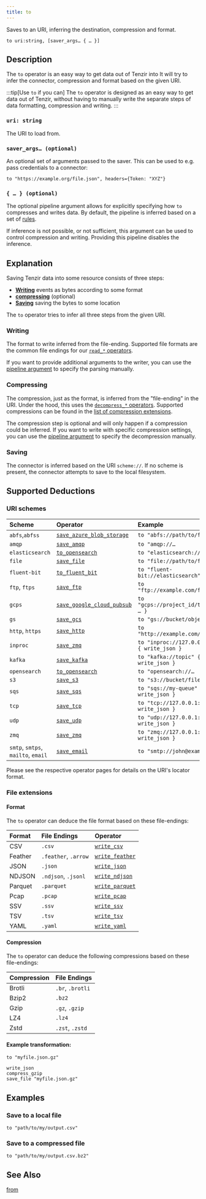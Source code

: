 ```yaml
---
title: to
---
```


Saves to an URI, inferring the destination, compression and format.

```tql
to uri:string, [saver_args… { … }]
```

## Description

The `to` operator is an easy way to get data out of Tenzir into
It will try to infer the connector, compression and format based on the given URI.

:::tip[Use `to` if you can]
The `to` operator is designed as an easy way to get data out of Tenzir,
without having to manually write the separate steps of data formatting,
compression and writing.
:::

### `uri: string`

The URI to load from.

### `saver_args… (optional)`

An optional set of arguments passed to the saver.
This can be used to e.g. pass credentials to a connector:

```tql
to "https://example.org/file.json", headers={Token: "XYZ"}
```

### `{ … } (optional)`

The optional pipeline argument allows for explicitly specifying how `to`
compresses and writes data. By default, the pipeline is inferred based on a set
of [rules](#explanation).

If inference is not possible, or not sufficient, this argument can be used to
control compression and writing. Providing this pipeline disables the inference.

## Explanation

Saving Tenzir data into some resource consists of three steps:

- [**Writing**](#writing) events as bytes according to some format
- [**compressing**](#compressing) (optional)
- [**Saving**](#saving) saving the bytes to some location

The `to` operator tries to infer all three steps from the given URI.

### Writing

The format to write inferred from the file-ending. Supported file formats are
the common file endings for our [`read_*` operators](../operators#parsing).

If you want to provide additional arguments to the writer, you can use the
[pipeline argument](#---optional) to specify the parsing manually.

### Compressing

The compression, just as the format, is inferred from the "file-ending" in the
URI. Under the hood, this uses the [`decompress_*`
operators](../operators#encode--decode). Supported compressions can be found
in the [list of compression extensions](#compression).

The compression step is optional and will only happen if a compression could be inferred.
If you want to write with specific compression settings, you can use the
[pipeline argument](#---optional) to specify the decompression manually.

### Saving

The connector is inferred based on the URI `scheme://`.
If no scheme is present, the connector attempts to save to the local filesystem.

## Supported Deductions

### URI schemes

| Scheme | Operator | Example |
|:------ |:-------- |:------- |
| `abfs`,`abfss` | [`save_azure_blob_storage`](save_azure_blob_storage) | `to "abfs://path/to/file.json"` |
| `amqp` | [`save_amqp`](save_amqp) | `to "amqp://…` |
| `elasticsearch` | [`to_opensearch`](to_opensearch) | `to "elasticsearch://…` |
| `file` | [`save_file`](save_file) | `to "file://path/to/file.json"` |
| `fluent-bit` | [`to_fluent_bit`](to_fluent_bit) | `to "fluent-bit://elasticsearch"` |
| `ftp`, `ftps` | [`save_ftp`](save_ftp) | `to "ftp://example.com/file.json"` |
| `gcps` | [`save_google_cloud_pubsub`](save_google_cloud_pubsub) | `to "gcps://project_id/topic_id" { … }` |
| `gs` | [`save_gcs`](save_gcs) | `to "gs://bucket/object.json"` |
| `http`, `https` | [`save_http`](save_http) | `to "http://example.com/file.json"` |
| `inproc` | [`save_zmq`](save_zmq) | `to "inproc://127.0.0.1:56789" { write_json }` |
| `kafka` | [`save_kafka`](save_kafka) | `to "kafka://topic" { write_json }` |
| `opensearch` | [`to_opensearch`](to_opensearch) | `to "opensearch://…` |
| `s3` | [`save_s3`](save_s3) | `to "s3://bucket/file.json"` |
| `sqs` | [`save_sqs`](save_sqs) | `to "sqs://my-queue" { write_json }` |
| `tcp` | [`save_tcp`](save_tcp) | `to "tcp://127.0.0.1:56789" { write_json }` |
| `udp` | [`save_udp`](save_udp) | `to "udp://127.0.0.1:56789" { write_json }` |
| `zmq` | [`save_zmq`](save_zmq) | `to "zmq://127.0.0.1:56789" { write_json }` |
| `smtp`, `smtps`, `mailto`, `email` | [`save_email`](save_email.mdx) | `to "smtp://john@example.com"` |

Please see the respective operator pages for details on the URI's locator format.

### File extensions

#### Format

The `to` operator can deduce the file format based on these file-endings:

| Format | File Endings | Operator  |
|:------ |:------------ |:--------- |
|  CSV  | `.csv` | [`write_csv`](write_csv) |
|  Feather  | `.feather`, `.arrow` | [`write_feather`](write_feather) |
|  JSON  | `.json` | [`write_json`](write_json) |
|  NDJSON  | `.ndjson`, `.jsonl` | [`write_ndjson`](write_ndjson) |
|  Parquet  | `.parquet` | [`write_parquet`](write_parquet) |
|  Pcap  | `.pcap` | [`write_pcap`](write_pcap) |
|  SSV  | `.ssv` | [`write_ssv`](write_ssv) |
|  TSV  | `.tsv` | [`write_tsv`](write_tsv) |
|  YAML  | `.yaml` | [`write_yaml`](write_yaml) |

#### Compression

The `to` operator can deduce the following compressions based on these
file-endings:

| Compression |    File Endings  |
|:----------- |:---------------- |
| Brotli      | `.br`, `.brotli` |
| Bzip2       | `.bz2`           |
| Gzip        | `.gz`, `.gzip`   |
| LZ4         | `.lz4`           |
| Zstd        | `.zst`, `.zstd`  |

#### Example transformation:

```tql title="to operator"
to "myfile.json.gz"
```
```tql title="Effective pipeline"
write_json
compress_gzip
save_file "myfile.json.gz"
```

## Examples

### Save to a local file

```tql
to "path/to/my/output.csv"
```

### Save to a compressed file

```tql
to "path/to/my/output.csv.bz2"
```

## See Also

[from](from)
